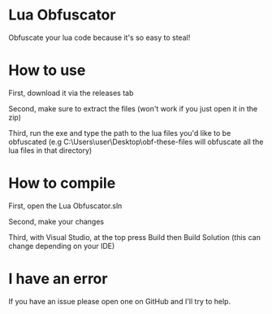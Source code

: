 # Lua Obfuscator
 Obfuscate your lua code because it's so easy to steal!

# How to use

First, download it via the releases tab

Second, make sure to extract the files (won't work if you just open it in the zip)

Third, run the exe and type the path to the lua files you'd like to be obfuscated (e.g C:\Users\user\Desktop\obf-these-files will obfuscate all the lua files in that directory)

# How to compile
First, open the Lua Obfuscator.sln

Second, make your changes

Third, with Visual Studio, at the top press Build then Build Solution (this can change depending on your IDE)

# I have an error
If you have an issue please open one on GitHub and I'll try to help. 
